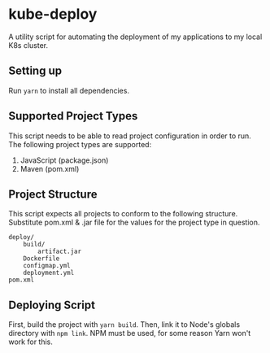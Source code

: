 # kube-deploy

A utility script for automating the deployment of my applications to my local K8s cluster.

## Setting up

Run `yarn` to install all dependencies.

## Supported Project Types

This script needs to be able to read project configuration in order to run. The following project types are supported:

1. JavaScript (package.json)
1. Maven (pom.xml)

## Project Structure

This script expects all projects to conform to the following structure. Substitute pom.xml & .jar file for the values for the project type in question.

```
deploy/
    build/
        artifact.jar
    Dockerfile
    configmap.yml
    deployment.yml
pom.xml
```

## Deploying Script

First, build the project with `yarn build`. Then, link it to Node's globals directory with `npm link`. NPM must be used, for some reason Yarn won't work for this.